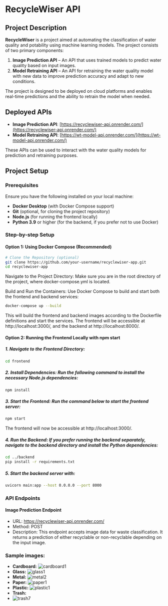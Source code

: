 # RecycleWiser API

## Project Description
**RecycleWiser** is a project aimed at automating the classification of water quality and potability using machine learning models. The project consists of two primary components:
1. **Image Prediction API** – An API that uses trained models to predict water quality based on input images.
2. **Model Retraining API** – An API for retraining the water quality model with new data to improve prediction accuracy and adapt to new conditions.

The project is designed to be deployed on cloud platforms and enables real-time predictions and the ability to retrain the model when needed.

## Deployed APIs
- **Image Prediction API**: [https://recyclewiser-api.onrender.com/](https://recyclewiser-api.onrender.com/)
- **Model Retraining API**: [https://wt-model-api.onrender.com/](https://wt-model-api.onrender.com/)

These APIs can be used to interact with the water quality models for prediction and retraining purposes.

## Project Setup

### Prerequisites
Ensure you have the following installed on your local machine:
- **Docker Desktop** (with Docker Compose support)
- **Git** (optional, for cloning the project repository)
- **Node.js** (for running the frontend locally)
- **Python 3.9** or higher (for the backend, if you prefer not to use Docker)

### Step-by-step Setup

#### Option 1: Using Docker Compose (Recommended)

```bash
# Clone the Repository (optional)
git clone https://github.com/your-username/recyclewiser-app.git
cd recyclewiser-app
```
Navigate to the Project Directory: Make sure you are in the root directory of the project, where docker-compose.yml is located.

Build and Run the Containers: Use Docker Compose to build and start both the frontend and backend services:

```bash
docker-compose up --build
```
This will build the frontend and backend images according to the Dockerfile definitions and start the services. The frontend will be accessible at http://localhost:3000/, and the backend at http://localhost:8000/.

#### Option 2: Running the Frontend Locally with npm start
##### 1. Navigate to the Frontend Directory:
```bash
cd frontend
```
##### 2. Install Dependencies: Run the following command to install the necessary Node.js dependencies:
```bash
npm install
```
##### 3. Start the Frontend: Run the command below to start the frontend server:
```bash
npm start
```
The frontend will now be accessible at http://localhost:3000/.

##### 4. Run the Backend: If you prefer running the backend separately, navigate to the backend directory and install the Python dependencies:
```bash
cd ../backend
pip install -r requirements.txt
```
##### 5. Start the backend server with:
```bash
uvicorn main:app --host 0.0.0.0 --port 8000
```
### API Endpoints
#### Image Prediction Endpoint
- URL: https://recyclewiser-api.onrender.com/
- Method: POST
- Description: This endpoint accepts image data for waste classification. It returns a prediction of either recyclable or non-recyclable depending on the input image.
### Sample images:
- **Cardboard:**
  ![cardboard1](https://github.com/user-attachments/assets/ed023837-8ecf-403f-aa7c-0ef7c5125593)
- **Glass:**
  ![glass1](https://github.com/user-attachments/assets/221162c8-bda8-4265-a748-930b99c66653)
- **Metal:**
  ![metal2](https://github.com/user-attachments/assets/2405f825-077a-48e9-be56-898cf9c5732b)
- **Paper:**
  ![paper1](https://github.com/user-attachments/assets/64149dfc-900f-49e2-8e80-22fe6f4d4951)
- **Plastic:**
  ![plastic1](https://github.com/user-attachments/assets/1e94e852-2f85-4d40-8295-c62a94428b42)
- **Trash:**
- ![trash7](https://github.com/user-attachments/assets/bf362575-32a0-428d-a0e4-f5c1c906027e)


